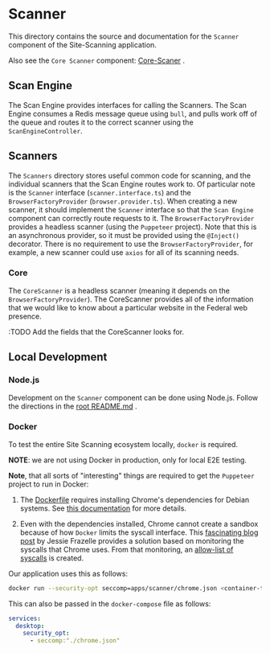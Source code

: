 # Scanner

This directory contains the source and documentation for the
`Scanner` component of the Site-Scanning application.

Also see the `Core Scanner` component:
[Core-Scaner](../../libs/core-scanner)
.

## Scan Engine

The Scan Engine provides interfaces for calling the Scanners.
The Scan Engine consumes a Redis message queue using `bull`,
and pulls work off of the queue and routes it to the correct
scanner using the `ScanEngineController`.

## Scanners

The `Scanners` directory stores useful common code for scanning,
and the individual scanners that the Scan Engine routes work to.
Of particular note is the `Scanner` interface (`scanner.interface.ts`)
and the `BrowserFactoryProvider` (`browser.provider.ts`). When
creating a new scanner, it should implement the `Scanner` interface
so that the `Scan Engine` component can correctly route requests
to it. The `BrowserFactoryProvider` provides a headless scanner
(using the `Puppeteer` project). Note that this is an asynchronous
provider, so it must be provided using the `@Inject()` decorator.
There is no requirement to use the `BrowserFactoryProvider`,
for example, a new scanner could use `axios` for all of its
scanning needs.

### Core

The `CoreScanner` is a headless scanner (meaning it depends
on the `BrowserFactoryProvider`). The CoreScanner provides
all of the information that we would like to know about a
particular website in the Federal web presence.

:TODO Add the fields that the CoreScanner looks for.

## Local Development

### Node.js

Development on the `Scanner` component can be done using
Node.js. Follow the directions in the
[root README.md](../../README.md#installation)
.

### Docker

To test the entire Site Scanning ecosystem locally,
`docker` is required.

**NOTE**: we are not using Docker in production, only for local
E2E testing.

**Note**, that all sorts of "interesting" things are required
to get the `Puppeteer` project to run in Docker:

1. The [Dockerfile](./Dockerfile) requires installing
   Chrome's dependencies for Debian systems. See
   [this documentation](https://github.com/puppeteer/puppeteer/blob/main/docs/troubleshooting.md#running-puppeteer-in-docker)
   for more details.

1. Even with the dependencies installed, Chrome cannot
   create a sandbox because of how `Docker` limits the
   syscall interface. This
   [fascinating blog post](https://blog.jessfraz.com/post/how-to-use-new-docker-seccomp-profiles/)
   by Jessie Frazelle provides a solution based on
   monitoring the syscalls that Chrome uses. From that
   monitoring, an
   [allow-list of syscalls](https://github.com/jessfraz/dotfiles/blob/master/etc/docker/seccomp/chrome.json)
   is created.

Our application uses this as follows:

```sh
docker run --security-opt seccomp=apps/scanner/chrome.json <container-tag>
```

This can also be passed in the `docker-compose` file as follows:

```yaml
services:
  desktop:
    security_opt:
      - seccomp:"./chrome.json"
```

